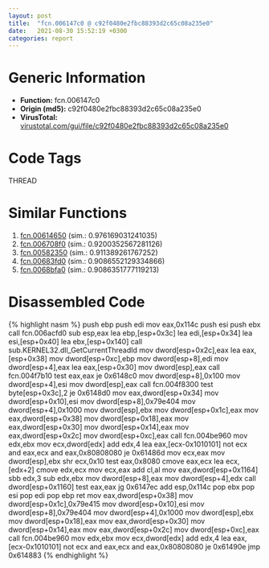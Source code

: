 ```yaml
---
layout: post
title:  "fcn.006147c0 @ c92f0480e2fbc88393d2c65c08a235e0"
date:   2021-08-30 15:52:19 +0300
categories: report
---
```


# Generic Information
- **Function:** fcn.006147c0
- **Origin (md5):** c92f0480e2fbc88393d2c65c08a235e0
- **VirusTotal:** [virustotal.com/gui/file/c92f0480e2fbc88393d2c65c08a235e0][virustotal_ref]

# Code Tags
<span class="tag" id="THREAD">THREAD</span>


# Similar Functions

1. [fcn.00614650][similar_1_ref] (sim.: 0.976169031241035)
2. [fcn.006708f0][similar_2_ref] (sim.: 0.9200352567281126)
3. [fcn.00582350][similar_3_ref] (sim.: 0.911389261767252)
4. [fcn.00683fd0][similar_4_ref] (sim.: 0.9086552129334866)
5. [fcn.0068bfa0][similar_5_ref] (sim.: 0.9086351777119213)


# Disassembled Code

{% highlight nasm %}
push ebp
push edi
mov eax,0x114c
push esi
push ebx
call fcn.006acfd0
sub esp,eax
lea ebp,[esp+0x3c]
lea edi,[esp+0x34]
lea esi,[esp+0x40]
lea ebx,[esp+0x140]
call sub.KERNEL32.dll_GetCurrentThreadId
mov dword[esp+0x2c],eax
lea eax,[esp+0x38]
mov dword[esp+0xc],ebp
mov dword[esp+8],edi
mov dword[esp+4],eax
lea eax,[esp+0x30]
mov dword[esp],eax
call fcn.004f7b10
test eax,eax
je 0x6148c0
mov dword[esp+8],0x100
mov dword[esp+4],esi
mov dword[esp],eax
call fcn.004f8300
test byte[esp+0x3c],2
je 0x6148d0
mov eax,dword[esp+0x34]
mov dword[esp+0x10],esi
mov dword[esp+8],0x79e404
mov dword[esp+4],0x1000
mov dword[esp],ebx
mov dword[esp+0x1c],eax
mov eax,dword[esp+0x38]
mov dword[esp+0x18],eax
mov eax,dword[esp+0x30]
mov dword[esp+0x14],eax
mov eax,dword[esp+0x2c]
mov dword[esp+0xc],eax
call fcn.004be960
mov edx,ebx
mov ecx,dword[edx]
add edx,4
lea eax,[ecx-0x1010101]
not ecx
and eax,ecx
and eax,0x80808080
je 0x61486d
mov ecx,eax
mov dword[esp],ebx
shr ecx,0x10
test eax,0x8080
cmove eax,ecx
lea ecx,[edx+2]
cmove edx,ecx
mov ecx,eax
add cl,al
mov eax,dword[esp+0x1164]
sbb edx,3
sub edx,ebx
mov dword[esp+8],eax
mov dword[esp+4],edx
call dword[esp+0x1160]
test eax,eax
jg 0x6147ec
add esp,0x114c
pop ebx
pop esi
pop edi
pop ebp
ret 
mov eax,dword[esp+0x38]
mov dword[esp+0x1c],0x79e415
mov dword[esp+0x10],esi
mov dword[esp+8],0x79e404
mov dword[esp+4],0x1000
mov dword[esp],ebx
mov dword[esp+0x18],eax
mov eax,dword[esp+0x30]
mov dword[esp+0x14],eax
mov eax,dword[esp+0x2c]
mov dword[esp+0xc],eax
call fcn.004be960
mov edx,ebx
mov ecx,dword[edx]
add edx,4
lea eax,[ecx-0x1010101]
not ecx
and eax,ecx
and eax,0x80808080
je 0x61490e
jmp 0x614883
{% endhighlight %}


[similar_1_ref]: /report/fcn.00614650@c92f0480e2fbc88393d2c65c08a235e0
[similar_2_ref]: /report/fcn.006708f0@c92f0480e2fbc88393d2c65c08a235e0
[similar_3_ref]: /report/fcn.00582350@c92f0480e2fbc88393d2c65c08a235e0
[similar_4_ref]: /report/fcn.00683fd0@c92f0480e2fbc88393d2c65c08a235e0
[similar_5_ref]: /report/fcn.0068bfa0@c92f0480e2fbc88393d2c65c08a235e0
[virustotal_ref]: https://www.virustotal.com/gui/file/c92f0480e2fbc88393d2c65c08a235e0